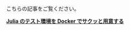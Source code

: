 こちらの記事をご覧ください。

[**Julia のテスト環境を Docker でサクッと用意する**](https://hassiweb-programming.blogspot.com/2020/04/julia-in-docker.html)
